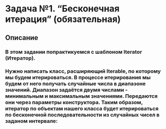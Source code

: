 # Задача №1. “Бесконечная итерация” (обязательная)

## Описание

### В этом задании попрактикуемся с шаблоном Iterator (Итератор).

### Нужно написать класс, расширяющий Iterable<Integer>, по которому мы будем итерироваться. В процессе итерирования мы будем от него получать случайные числа в диапазоне значений. Диапазон задаётся двумя числами - минимальным и максимальным значениями. Передаются они через параметры конструктора. Таким образом, итератор по объектам нашего класса будет итерироваться по бесконечной последовательности из случайных чисел в заданом интервале: